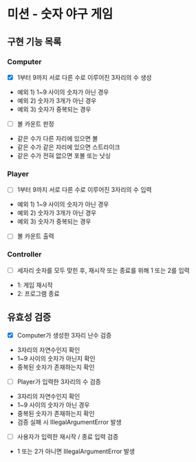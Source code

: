 # 미션 - 숫자 야구 게임

## 구현 기능 목록

### Computer

-[x] 1부터 9까지 서로 다른 수로 이루어진 3자리의 수 생성
- 예외 1) 1~9 사이의 숫자가 아닌 경우
- 예외 2) 숫자가 3개가 아닌 경우
- 예외 3) 숫자가 중복되는 경우


-[ ] 볼 카운트 판정
- 같은 수가 다른 자리에 있으면 볼
- 같은 수가 같은 자리에 있으면 스트라이크
- 같은 수가 전혀 없으면 포볼 또는 낫싱

### Player

-[ ] 1부터 9까지 서로 다른 수로 이루어진 3자리의 수 입력
- 예외 1) 1~9 사이의 숫자가 아닌 경우
- 예외 2) 숫자가 3개가 아닌 경우
- 예외 3) 숫자가 중복되는 경우
-[ ] 볼 카운트 출력

### Controller

-[ ] 세자리 숫자를 모두 맞힌 후, 재시작 또는 종료를 위해 1 또는 2를 입력
- 1: 게임 재시작
- 2: 프로그램 종료

## 유효성 검증

-[x] Computer가 생성한 3자리 난수 검증
- 3자리의 자연수인지 확인
- 1~9 사이의 숫자가 아닌지 확인
- 중복된 숫자가 존재하는지 확인


-[ ] Player가 입력한 3자리의 수 검증
- 3자리의 자연수인지 확인
- 1~9 사이의 숫자가 아닌 경우
- 중복된 숫자가 존재하는지 확인
- 검증 실패 시 IllegalArgumentError 발생


-[ ] 사용자가 입력한 재시작 / 종료 입력 검증
- 1 또는 2가 아니면 IllegalArgumentError 발생